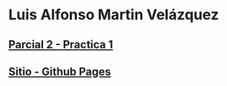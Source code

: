 # Luis Alfonso Martin Velázquez

## [Parcial 2 - Practica 1](https://wicho115.github.io/P2_Pr1/Pratica1.html)

## [Sitio - Github Pages](https://wicho115.github.io/)